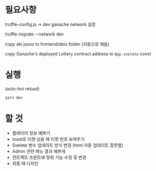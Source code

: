 # 필요사항

truffle-config.js -> dev ganache network 설정

truffle migrate --network dev

copy abi jsons to frontend/abis folder (자동으로 해둠)

copy Ganache's deployed Lottery contract address to `App.svelete` const

# 실행

(auto-hot reload)

```bash
yarn dev
```

# 할 것

- 플레이어 정보 예쁘기
- toast로 티켓 샀을 때 티켓 번호 보여주기
- Svelete 변수 업데이트 방식 변경 (html 자동 업데이트 잘못함)
- Admin 관련 메뉴 결과 예쁘게
- 컨트랙트 프론트에 맞춰 기능 수정 및 변경
- 최종 때 디자인
